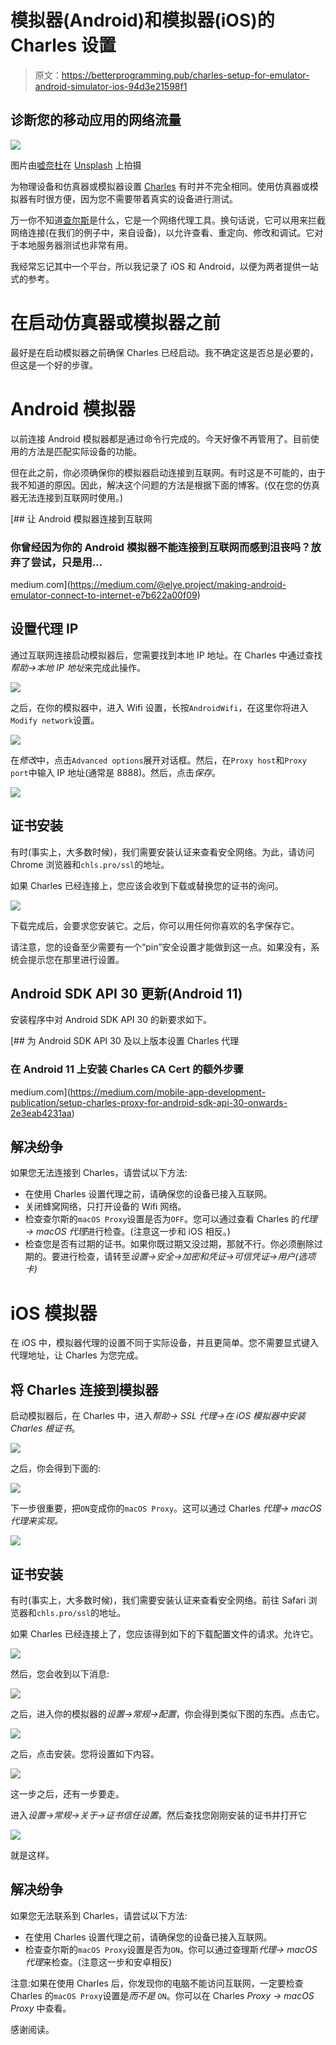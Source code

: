 # 模拟器(Android)和模拟器(iOS)的 Charles 设置

> 原文：<https://betterprogramming.pub/charles-setup-for-emulator-android-simulator-ios-94d3e21598f1>

## 诊断您的移动应用的网络流量

![](img/1f11d7c39efea8e29d5483cd7b4ed949.png)

图片由[嘘奈杜](https://unsplash.com/@hush52)在 [Unsplash](https://unsplash.com/photos/yo01Z-9HQAw) 上拍摄

为物理设备和仿真器或模拟器设置 [Charles](https://www.charlesproxy.com/) 有时并不完全相同。使用仿真器或模拟器有时很方便，因为您不需要带着真实的设备进行测试。

万一你不知道[查尔斯](https://www.charlesproxy.com/)是什么，它是一个网络代理工具。换句话说，它可以用来拦截网络连接(在我们的例子中，来自设备)，以允许查看、重定向、修改和调试。它对于本地服务器测试也非常有用。

我经常忘记其中一个平台，所以我记录了 iOS 和 Android，以便为两者提供一站式的参考。

# 在启动仿真器或模拟器之前

最好是在启动模拟器之前确保 Charles 已经启动。我不确定这是否总是必要的，但这是一个好的步骤。

# Android 模拟器

以前连接 Android 模拟器都是通过命令行完成的。今天好像不再管用了。目前使用的方法是匹配实际设备的功能。

但在此之前，你必须确保你的模拟器启动连接到互联网。有时这是不可能的，由于我不知道的原因。因此，解决这个问题的方法是根据下面的博客。(仅在您的仿真器无法连接到互联网时使用。)

[](https://medium.com/@elye.project/making-android-emulator-connect-to-internet-e7b622a00f09) [## 让 Android 模拟器连接到互联网

### 你曾经因为你的 Android 模拟器不能连接到互联网而感到沮丧吗？放弃了尝试，只是用…

medium.com](https://medium.com/@elye.project/making-android-emulator-connect-to-internet-e7b622a00f09) 

## 设置代理 IP

通过互联网连接启动模拟器后，您需要找到本地 IP 地址。在 Charles 中通过查找*帮助→本地 IP 地址*来完成此操作。

![](img/99c80426c943a301d140942cea51f301.png)

之后，在你的模拟器中，进入 Wifi 设置，长按`AndroidWifi`，在这里你将进入`Modify network`设置。

![](img/4dbade0e105038b3fa4d966824ec2b82.png)

在*修改*中，点击`Advanced options`展开对话框。然后，在`Proxy host`和`Proxy port`中输入 IP 地址(通常是 8888)。然后，点击*保存*。

![](img/2f2ebb48a46f78873098b9a0f693ee42.png)

## 证书安装

有时(事实上，大多数时候)，我们需要安装认证来查看安全网络。为此，请访问 Chrome 浏览器和`chls.pro/ssl`的地址。

如果 Charles 已经连接上，您应该会收到下载或替换您的证书的询问。

![](img/2e15f698e4209147967300f3a98af7e8.png)

下载完成后，会要求您安装它。之后，你可以用任何你喜欢的名字保存它。

请注意，您的设备至少需要有一个“pin”安全设置才能做到这一点。如果没有，系统会提示您在那里进行设置。

## Android SDK API 30 更新(Android 11)

安装程序中对 Android SDK API 30 的新要求如下。

[](https://medium.com/mobile-app-development-publication/setup-charles-proxy-for-android-sdk-api-30-onwards-2e3eab4231aa) [## 为 Android SDK API 30 及以上版本设置 Charles 代理

### 在 Android 11 上安装 Charles CA Cert 的额外步骤

medium.com](https://medium.com/mobile-app-development-publication/setup-charles-proxy-for-android-sdk-api-30-onwards-2e3eab4231aa) 

## 解决纷争

如果您无法连接到 Charles，请尝试以下方法:

*   在使用 Charles 设置代理之前，请确保您的设备已接入互联网。
*   关闭蜂窝网络，只打开设备的 Wifi 网络。
*   检查查尔斯的`macOS Proxy`设置是否为`OFF`。您可以通过查看 Charles 的*代理→ macOS 代理*进行检查。(注意这一步和 iOS 相反。)
*   检查您是否有过期的证书。如果你既过期又没过期，那就不行。你必须删除过期的。要进行检查，请转至*设置→安全→加密和凭证→可信凭证→用户(选项卡)*

# iOS 模拟器

在 iOS 中，模拟器代理的设置不同于实际设备，并且更简单。您不需要显式键入代理地址，让 Charles 为您完成。

## 将 Charles 连接到模拟器

启动模拟器后，在 Charles 中，进入*帮助→ SSL 代理→在 iOS 模拟器中安装 Charles 根证书*。

![](img/18adf777262f1683764e306662add105.png)

之后，你会得到下面的:

![](img/c151782bcf8cf1950b08b77e113cc93a.png)

下一步很重要，把`ON`变成你的`macOS Proxy`。这可以通过 Charles *代理→ macOS 代理来实现。*

![](img/95a7e94036faa3fda4befe11e38303c4.png)

## 证书安装

有时(事实上，大多数时候)，我们需要安装认证来查看安全网络。前往 Safari 浏览器和`chls.pro/ssl`的地址。

如果 Charles 已经连接上了，您应该得到如下的下载配置文件的请求。允许它。

![](img/714c19d0caaa79402364950b6a53c965.png)

然后，您会收到以下消息:

![](img/9878e1ae684e635b4bcc1655b1ad0e7a.png)

之后，进入你的模拟器的*设置→常规→配置*，你会得到类似下图的东西。点击它。

![](img/4032f2011b82d53cdfb41dd1cca42d2f.png)

之后，点击安装。您将设置如下内容。

![](img/7bdd942adfae175ae6e72cbe56ab1e51.png)

这一步之后，还有一步要走。

进入*设置→常规→关于→证书信任设置*。然后查找您刚刚安装的证书并打开它

![](img/e02aedf495a852814c3dfbaf6d856db9.png)

就是这样。

## 解决纷争

如果您无法联系到 Charles，请尝试以下方法:

*   在使用 Charles 设置代理之前，请确保您的设备已接入互联网。
*   检查查尔斯的`macOS Proxy`设置是否为`ON`。你可以通过查理斯*代理→ macOS 代理*来检查。(注意这一步和安卓相反)

注意:如果在使用 Charles 后，你发现你的电脑不能访问互联网，一定要检查 Charles 的`macOS Proxy`设置是*而不是* `ON`。你可以在 Charles *Proxy → macOS Proxy* 中查看。

感谢阅读。